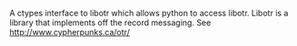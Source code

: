 A ctypes interface to libotr which allows python to access libotr.  Libotr is a library that implements off the record messaging.  See http://www.cypherpunks.ca/otr/